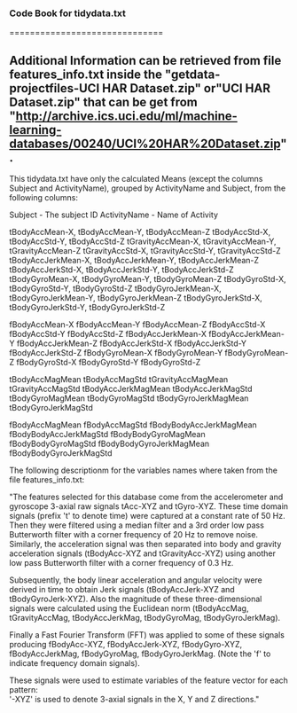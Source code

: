 ### Code Book for tidydata.txt
==============================

## Additional Information can be retrieved from file features_info.txt inside the "getdata-projectfiles-UCI HAR Dataset.zip" or"UCI HAR Dataset.zip" that can be get from "http://archive.ics.uci.edu/ml/machine-learning-databases/00240/UCI%20HAR%20Dataset.zip".

This tidydata.txt have only the calculated Means (except the columns Subject and ActivityName), grouped by ActivityName and Subject, from the following columns:

Subject - The subject ID
ActivityName - Name of Activity


tBodyAccMean-X, tBodyAccMean-Y, tBodyAccMean-Z
tBodyAccStd-X, tBodyAccStd-Y, tBodyAccStd-Z
tGravityAccMean-X, tGravityAccMean-Y, tGravityAccMean-Z
tGravityAccStd-X, tGravityAccStd-Y, tGravityAccStd-Z
tBodyAccJerkMean-X, tBodyAccJerkMean-Y, tBodyAccJerkMean-Z
tBodyAccJerkStd-X, tBodyAccJerkStd-Y, tBodyAccJerkStd-Z
tBodyGyroMean-X, tBodyGyroMean-Y, tBodyGyroMean-Z
tBodyGyroStd-X, tBodyGyroStd-Y, tBodyGyroStd-Z
tBodyGyroJerkMean-X, tBodyGyroJerkMean-Y, tBodyGyroJerkMean-Z
tBodyGyroJerkStd-X, tBodyGyroJerkStd-Y, tBodyGyroJerkStd-Z

fBodyAccMean-X fBodyAccMean-Y fBodyAccMean-Z
fBodyAccStd-X fBodyAccStd-Y fBodyAccStd-Z
fBodyAccJerkMean-X fBodyAccJerkMean-Y fBodyAccJerkMean-Z
fBodyAccJerkStd-X fBodyAccJerkStd-Y fBodyAccJerkStd-Z
fBodyGyroMean-X fBodyGyroMean-Y fBodyGyroMean-Z
fBodyGyroStd-X fBodyGyroStd-Y fBodyGyroStd-Z

tBodyAccMagMean tBodyAccMagStd
tGravityAccMagMean tGravityAccMagStd
tBodyAccJerkMagMean tBodyAccJerkMagStd
tBodyGyroMagMean tBodyGyroMagStd
tBodyGyroJerkMagMean tBodyGyroJerkMagStd

fBodyAccMagMean fBodyAccMagStd
fBodyBodyAccJerkMagMean fBodyBodyAccJerkMagStd
fBodyBodyGyroMagMean fBodyBodyGyroMagStd
fBodyBodyGyroJerkMagMean fBodyBodyGyroJerkMagStd

The following descriptionm for the variables names where taken from the file features_info.txt:

"The features selected for this database come from the accelerometer and gyroscope 3-axial raw signals tAcc-XYZ and tGyro-XYZ. These time domain signals (prefix 't' to denote time) were captured at a constant rate of 50 Hz. Then they were filtered using a median filter and a 3rd order low pass Butterworth filter with a corner frequency of 20 Hz to remove noise. Similarly, the acceleration signal was then separated into body and gravity acceleration signals (tBodyAcc-XYZ and tGravityAcc-XYZ) using another low pass Butterworth filter with a corner frequency of 0.3 Hz. 

Subsequently, the body linear acceleration and angular velocity were derived in time to obtain Jerk signals (tBodyAccJerk-XYZ and tBodyGyroJerk-XYZ). Also the magnitude of these three-dimensional signals were calculated using the Euclidean norm (tBodyAccMag, tGravityAccMag, tBodyAccJerkMag, tBodyGyroMag, tBodyGyroJerkMag). 

Finally a Fast Fourier Transform (FFT) was applied to some of these signals producing fBodyAcc-XYZ, fBodyAccJerk-XYZ, fBodyGyro-XYZ, fBodyAccJerkMag, fBodyGyroMag, fBodyGyroJerkMag. (Note the 'f' to indicate frequency domain signals). 

These signals were used to estimate variables of the feature vector for each pattern:  
'-XYZ' is used to denote 3-axial signals in the X, Y and Z directions."
